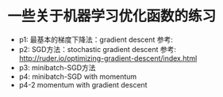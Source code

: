 # 一些关于机器学习优化函数的练习
* p1: 最基本的梯度下降法：gradient descent 参考:
* p2: SGD方法：stochastic gradient descent 参考: http://ruder.io/optimizing-gradient-descent/index.html
* p3: minibatch-SGD方法
* p4: minibatch-SGD with momentum
* p4-2 momentum with gradient descent